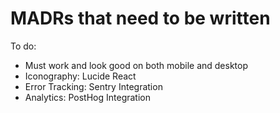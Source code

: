
# MADRs that need to be written

To do:

- Must work and look good on both mobile and desktop
- Iconography: Lucide React
- Error Tracking: Sentry Integration
- Analytics: PostHog Integration
